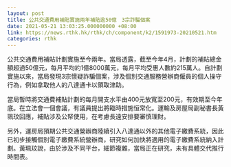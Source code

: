 ```yaml
---
layout: post
title: 公共交通費用補貼實施兩年補貼逾50億　3宗詐騙個案
date: 2021-05-21 13:03:25.000000000 +08:00
link: https://news.rthk.hk/rthk/ch/component/k2/1591973-20210521.htm
categories: rthk
---
```


公共交通費用補貼計劃實施至今兩年。當局透露，截至今年4月，計劃的補貼總金額超過50億元，每月平均約1億8000萬元，每月平均受惠人數約215萬人。自計劃實施以來，當局發現3宗懷疑詐騙個案，涉及個別交通服務營辦商僱員的個人操守行為，例如拿取他人的八達通卡以領取津助。

當局暫時將交通費補貼計劃的每月開支水平由400元放寬至200元，有效期至今年底。在立法會一個會議，有議員提出將臨時措施恒常化。運輸及房屋局副秘書長黃珮玟回應，補貼涉及公帑使用，在考慮長遠安排要審慎理財。

另外，運房局預期公共交通營辦商陸續引入八達通以外的其他電子繳費系統，因此已初步接觸個別電子繳費系統營辦商，研究如何加快將適用的電子繳費系統納入計劃。黃珮玟說，由於涉及不同平台，細節複雜，當局正在研究，未有具體交代推行時間表。
